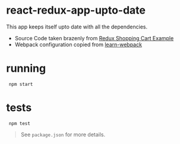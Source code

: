 # react-redux-app-upto-date

This app keeps itself upto date with all the dependencies.

 - Source Code taken brazenly from [Redux Shopping Cart Example](https://github.com/reactjs/redux/tree/master/examples/shopping-cart)
 - Webpack configuration copied from [learn-webpack](https://github.com/ankeetmaini/learn-webpack)

 # running
 ```
  npm start
 ```

 # tests
 ```
  npm test
 ```

 > See `package.json` for more details.
